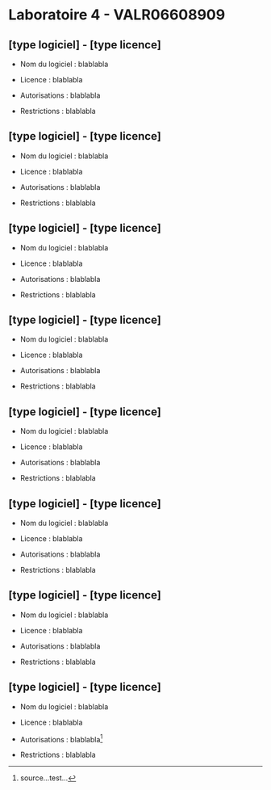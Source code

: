 # Laboratoire 4 - VALR06608909

## [type logiciel] - [type licence]

- Nom du logiciel
: blablabla

- Licence
: blablabla

- Autorisations
: blablabla

- Restrictions
: blablabla

## [type logiciel] - [type licence]

- Nom du logiciel
: blablabla

- Licence
: blablabla

- Autorisations
: blablabla

- Restrictions
: blablabla

## [type logiciel] - [type licence]

- Nom du logiciel
: blablabla

- Licence
: blablabla

- Autorisations
: blablabla

- Restrictions
: blablabla

## [type logiciel] - [type licence]

- Nom du logiciel
: blablabla

- Licence
: blablabla

- Autorisations
: blablabla

- Restrictions
: blablabla

## [type logiciel] - [type licence]

- Nom du logiciel
: blablabla

- Licence
: blablabla

- Autorisations
: blablabla

- Restrictions
: blablabla

## [type logiciel] - [type licence]

- Nom du logiciel
: blablabla

- Licence
: blablabla

- Autorisations
: blablabla

- Restrictions
: blablabla

## [type logiciel] - [type licence]

- Nom du logiciel
: blablabla

- Licence
: blablabla

- Autorisations
: blablabla

- Restrictions
: blablabla

## [type logiciel] - [type licence]

- Nom du logiciel
: blablabla

- Licence
: blablabla

- Autorisations
: blablabla[^1]

- Restrictions
: blablabla

[^1]: source...test...
